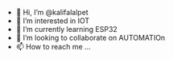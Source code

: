 - 👋 Hi, I’m @kalifalalpet
- 👀 I’m interested in IOT
- 🌱 I’m currently learning ESP32
- 💞️ I’m looking to collaborate on AUTOMATIOn
- 📫 How to reach me ...

<!---
kalifalalpet/kalifalalpet is a ✨ special ✨ repository because its `README.md` (this file) appears on your GitHub profile.
You can click the Preview link to take a look at your changes.
--->
